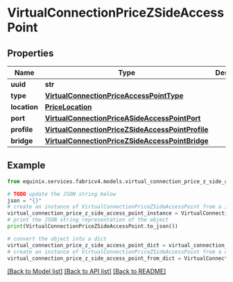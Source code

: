 # VirtualConnectionPriceZSideAccessPoint


## Properties

Name | Type | Description | Notes
------------ | ------------- | ------------- | -------------
**uuid** | **str** |  | [optional] 
**type** | [**VirtualConnectionPriceAccessPointType**](VirtualConnectionPriceAccessPointType.md) |  | [optional] 
**location** | [**PriceLocation**](PriceLocation.md) |  | [optional] 
**port** | [**VirtualConnectionPriceASideAccessPointPort**](VirtualConnectionPriceASideAccessPointPort.md) |  | [optional] 
**profile** | [**VirtualConnectionPriceZSideAccessPointProfile**](VirtualConnectionPriceZSideAccessPointProfile.md) |  | [optional] 
**bridge** | [**VirtualConnectionPriceZSideAccessPointBridge**](VirtualConnectionPriceZSideAccessPointBridge.md) |  | [optional] 

## Example

```python
from equinix.services.fabricv4.models.virtual_connection_price_z_side_access_point import VirtualConnectionPriceZSideAccessPoint

# TODO update the JSON string below
json = "{}"
# create an instance of VirtualConnectionPriceZSideAccessPoint from a JSON string
virtual_connection_price_z_side_access_point_instance = VirtualConnectionPriceZSideAccessPoint.from_json(json)
# print the JSON string representation of the object
print(VirtualConnectionPriceZSideAccessPoint.to_json())

# convert the object into a dict
virtual_connection_price_z_side_access_point_dict = virtual_connection_price_z_side_access_point_instance.to_dict()
# create an instance of VirtualConnectionPriceZSideAccessPoint from a dict
virtual_connection_price_z_side_access_point_from_dict = VirtualConnectionPriceZSideAccessPoint.from_dict(virtual_connection_price_z_side_access_point_dict)
```
[[Back to Model list]](../README.md#documentation-for-models) [[Back to API list]](../README.md#documentation-for-api-endpoints) [[Back to README]](../README.md)


